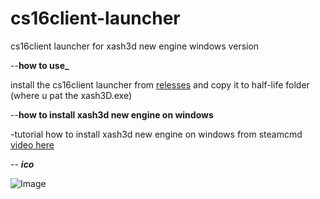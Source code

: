 # cs16client-launcher

cs16client launcher for xash3d new engine windows version

--**how to use_**

install the cs16client launcher from [relesses](https://github.com/happyhere-TN/cs16client-launcher/releases) and copy it to half-life folder (where u pat the xash3D.exe)


--**how to install xash3d new engine on windows**

-tutorial how to install xash3d new engine
on windows from steamcmd [video here](https://youtu.be/bPaXgIeqIJ8?si=pxkH9crRCJbNoCPp)

-- **_ico_**

![Image](https://raw.githubusercontent.com/happyhere-TN/cs16client-launcher/refs/heads/main/cslaucnher.ico)
